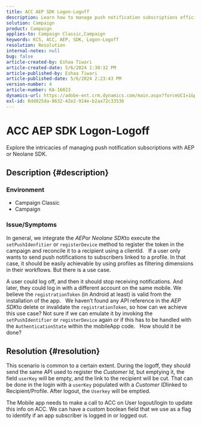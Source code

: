 ```yaml
---
title: ACC AEP SDK Logon-Logoff
description: Learn how to manage push notification subscriptions efficiently using AEP or Neolane SDK.
solution: Campaign
product: Campaign
applies-to: Campaign Classic,Campaign
keywords: KCS, ACC, AEP, SDK, Logon-Logoff
resolution: Resolution
internal-notes: null
bug: false
article-created-by: Eshaa Tiwari
article-created-date: 5/6/2024 1:30:32 PM
article-published-by: Eshaa Tiwari
article-published-date: 5/6/2024 2:23:43 PM
version-number: 4
article-number: KA-16023
dynamics-url: https://adobe-ent.crm.dynamics.com/main.aspx?forceUCI=1&pagetype=entityrecord&etn=knowledgearticle&id=d17ca6ca-ac0b-ef11-9f8a-6045bd006793
exl-id: 0dd025da-8632-42e2-914e-b2aa72c33536
---
```

# ACC AEP SDK Logon-Logoff


Explore the intricacies of managing push notification subscriptions with AEP or Neolane SDK.

## Description {#description}


### <b>Environment</b>

- Campaign Classic
- Campaign


### <b>Issue/Symptoms</b>

In general, we integrate the *AEP*or *Neolane SDK*to execute the `setPushIdenfitier` or `registerDevice` method to register the token in the campaign and reconcile it to a recipient using a clientId.
  
 If a user only wants to send push notifications to subscribers linked to a profile. In that case, it should be easily achievable by using profiles as filtering dimensions in their workflows. But there is a use case.

A user could log off, and then it should stop receiving notifications. And later, they could log in with a different account on the same mobile. We believe the `registrationToken` (in Android at least) is valid from the installation of the app.
  
 We haven’t found any API reference in the *AEP SDK*to delete or invalidate the `registrationToken`, so how can we achieve this use case? Not sure if we can emulate it by invoking the `setPushIdentifier` or `registerDevice` again or if this has to be handled with the `AuthenticationState` within the mobileApp code.
  
 How should it be done?


## Resolution {#resolution}


This scenario is common to a certain extent. During the logoff, they should send the same API used to register the *Customer Id*, but emptying it, the field `userKey` will be empty, and the link to the recipient will be cut. That can be done in the login with a `userKey` populated with a *Customer ID*linked to Recipient/Profile. After logout, the `Userkey` will be emptied.

The Mobile app needs to make a call to ACC on User logout/login to update this info on ACC. We can have a custom boolean field that we use as a flag to identify if an app subscriber is logged in or logged out.
